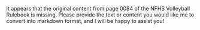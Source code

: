 It appears that the original content from page 0084 of the NFHS Volleyball Rulebook is missing. Please provide the text or content you would like me to convert into markdown format, and I will be happy to assist you!
